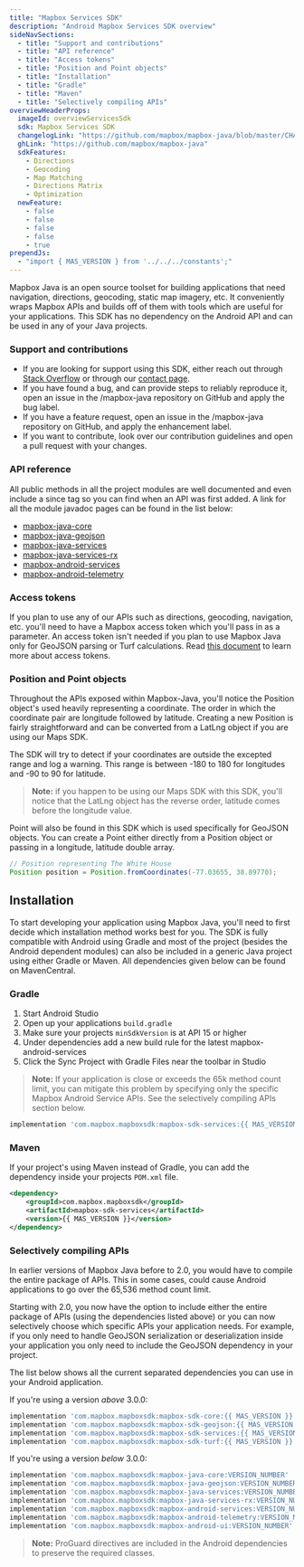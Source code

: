 ```yaml
---
title: "Mapbox Services SDK"
description: "Android Mapbox Services SDK overview"
sideNavSections:
  - title: "Support and contributions"
  - title: "API reference"
  - title: "Access tokens"
  - title: "Position and Point objects"
  - title: "Installation"
  - title: "Gradle"
  - title: "Maven"
  - title: "Selectively compiling APIs"
overviewHeaderProps:
  imageId: overviewServicesSdk
  sdk: Mapbox Services SDK
  changelogLink: "https://github.com/mapbox/mapbox-java/blob/master/CHANGELOG.md"
  ghLink: "https://github.com/mapbox/mapbox-java"
  sdkFeatures:
    - Directions
    - Geocoding
    - Map Matching
    - Directions Matrix
    - Optimization
  newFeature:
    - false
    - false
    - false
    - false
    - true
prependJs:
  - "import { MAS_VERSION } from '../../../constants';"
---
```

Mapbox Java is an open source toolset for building applications that need navigation, directions, geocoding, static map imagery, etc. It conveniently wraps Mapbox APIs and builds off of them with tools which are useful for your applications. This SDK has no dependency on the Android API and can be used in any of your Java projects.

### Support and contributions

- If you are looking for support using this SDK, either reach out through [Stack Overflow](https://stackoverflow.com/questions/tagged/mapbox+android) or through our [contact page](https://www.mapbox.com/contact/).
- If you have found a bug, and can provide steps to reliably reproduce it, open an issue in the /mapbox-java repository on GitHub and apply the bug label.
- If you have a feature request, open an issue in the /mapbox-java repository on GitHub, and apply the enhancement label.
- If you want to contribute, look over our contribution guidelines and open a pull request with your changes.

### API reference

All public methods in all the project modules are well documented and even include a since tag so you can find when an API was first added. A link for all the module javadoc pages can be found in the list below:

- [mapbox-java-core](https://www.mapbox.com/android-docs/api/mapbox-java/libjava-core/2.1.0/index.html)
- [mapbox-java-geojson](https://www.mapbox.com/android-docs/api/mapbox-java/libjava-geojson/2.1.0/index.html)
- [mapbox-java-services](https://www.mapbox.com/android-docs/api/mapbox-java/libjava-services/2.1.0/index.html)
- [mapbox-java-services-rx](https://www.mapbox.com/android-docs/api/mapbox-java/libjava-services-rx/2.1.0/index.html)
- [mapbox-android-services](https://www.mapbox.com/android-docs/api/mapbox-java/libandroid-services/2.1.0/index.html)
- [mapbox-android-telemetry](https://www.mapbox.com/android-docs/api/mapbox-java/libandroid-telemetry/2.1.0/index.html)

### Access tokens

If you plan to use any of our APIs such as directions, geocoding, navigation, etc. you'll need to have a Mapbox access token which you'll pass in as a parameter. An access token isn't needed if you plan to use Mapbox Java only for GeoJSON parsing or Turf calculations. Read [this document](https://www.mapbox.com/help/create-api-access-token/) to learn more about access tokens.

### Position and Point objects

Throughout the APIs exposed within Mapbox-Java, you'll notice the Position object's used heavily representing a coordinate. The order in which the coordinate pair are longitude followed by latitude. Creating a new Position is fairly straightforward and can be converted from a LatLng object if you are using our Maps SDK.

The SDK will try to detect if your coordinates are outside the excepted range and log a warning. This range is between -180 to 180 for longitudes and -90 to 90 for latitude.

> **Note:** if you happen to be using our Maps SDK with this SDK, you'll notice that the LatLng object has the reverse order, latitude comes before the longitude value.

Point will also be found in this SDK which is used specifically for GeoJSON objects. You can create a Point either directly from a Position object or passing in a longitude, latitude double array.

```java
// Position representing The White House
Position position = Position.fromCoordinates(-77.03655, 38.89770);
```

## Installation

To start developing your application using Mapbox Java, you'll need to first decide which installation method works best for you. The SDK is fully compatible with Android using Gradle and most of the project (besides the Android dependent modules) can also be included in a generic Java project using either Gradle or Maven. All dependencies given below can be found on MavenCentral.

### Gradle

1. Start Android Studio
2. Open up your applications `build.gradle`
3. Make sure your projects `minSdkVersion` is at API 15 or higher
4. Under dependencies add a new build rule for the latest mapbox-android-services
5. Click the Sync Project with Gradle Files near the toolbar in Studio

> **Note:** If your application is close or exceeds the 65k method count limit, you can mitigate this problem by specifying only the specific Mapbox Android Service APIs. See the selectively compiling APIs section below.

```groovy
implementation 'com.mapbox.mapboxsdk:mapbox-sdk-services:{{ MAS_VERSION }}'
```

### Maven

If your project's using Maven instead of Gradle, you can add the dependency inside your projects `POM.xml` file.

```xml
<dependency>
    <groupId>com.mapbox.mapboxsdk</groupId>
    <artifactId>mapbox-sdk-services</artifactId>
    <version>{{ MAS_VERSION }}</version>
</dependency>
```

### Selectively compiling APIs

In earlier versions of Mapbox Java before to 2.0, you would have to compile the entire package of APIs. This in some cases, could cause Android applications to go over the 65,536 method count limit.

Starting with 2.0, you now have the option to include either the entire package of APIs (using the dependencies listed above) or you can now selectively choose which specific APIs your application needs. For example, if you only need to handle GeoJSON serialization or deserialization inside your application you only need to include the GeoJSON dependency in your project.

The list below shows all the current separated dependencies you can use in your Android application.

If you're using a version _above_ 3.0.0:

```groovy
implementation 'com.mapbox.mapboxsdk:mapbox-sdk-core:{{ MAS_VERSION }}'
implementation 'com.mapbox.mapboxsdk:mapbox-sdk-geojson:{{ MAS_VERSION }}'
implementation 'com.mapbox.mapboxsdk:mapbox-sdk-services:{{ MAS_VERSION }}'
implementation 'com.mapbox.mapboxsdk:mapbox-sdk-turf:{{ MAS_VERSION }}'
```

If you're using a version _below_ 3.0.0:
```groovy
implementation 'com.mapbox.mapboxsdk:mapbox-java-core:VERSION_NUMBER'
implementation 'com.mapbox.mapboxsdk:mapbox-java-geojson:VERSION_NUMBER'
implementation 'com.mapbox.mapboxsdk:mapbox-java-services:VERSION_NUMBER'
implementation 'com.mapbox.mapboxsdk:mapbox-java-services-rx:VERSION_NUMBER'
implementation 'com.mapbox.mapboxsdk:mapbox-android-services:VERSION_NUMBER'
implementation 'com.mapbox.mapboxsdk:mapbox-android-telemetry:VERSION_NUMBER'
implementation 'com.mapbox.mapboxsdk:mapbox-android-ui:VERSION_NUMBER'
```

> **Note:** ProGuard directives are included in the Android dependencies to preserve the required classes.
